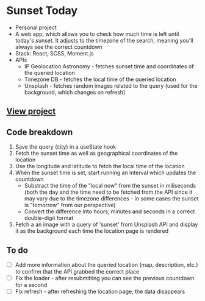 # Sunset Today
- Personal project
- A web app, which allows you to check how much time is left until today's sunset. It adjusts to the timezone of the search, meaning you'll always see the correct countdown
- Stack: React, SCSS, Moment.js
- APIs
  - IP Geolocation Astronomy - fetches sunset time and coordinates of the queried location
  - Timezone DB - fetches the local time of the queried location
  - Unsplash - fetches random images related to the query (used for the background, which changes on refresh)

## [View project](https://sunset-today.netlify.app/)

## Code breakdown
1. Save the query (city) in a useState hook
2. Fetch the sunset time as well as geographical coordinates of the location
3. Use the longitude and latitude to fetch the local time of the location
4. When the sunset time is set, start running an interval which updates the countdown
    + Substract the time of the "local now" from the sunset in miliseconds (both the day and the time need to be fetched from the API since it may vary due to the timezone differences - in some cases the sunset is "tomorrow" from our perspective)
    + Convert the difference into hours, minutes and seconds in a correct double-digit format
5. Fetch a an image with a query of 'sunset' from Unsplash API and display it as the background each time the location page is rendered

## To do
- [ ] Add more information about the queried location (map, description, etc.) to confirm that the API grabbed the correct place
- [ ] Fix the loader - after resubmitting you can see the previous countdown for a second
- [ ] Fix refresh - after refreshing the location page, the data disappears
